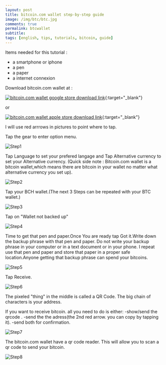 ```yaml
---
layout: post
title: bitcoin.com wallet step-by-step guide
image: /img/btc/btc.jpg
comments: true
permalink: btcwallet
subtitle: 
tags: [english, tips, tutorials, bitcoin, guide]
---
```


Items needed for this tutorial :
- a smartphone or iphone
- a pen
- a paper
- a internet connexion

Download bitcoin.com wallet at :

[![bitcoin.com wallet google store download link](https://www.fredbarre.com/img/btc/dland.png)](https://play.google.com/store/apps/details?id=com.bitcoin.mwallet){:target="_blank"}


or


[![bitcoin.com wallet apple store download link](https://www.fredbarre.com/img/btc/dlapp.png)](https://apps.apple.com/us/app/bitcoin-wallet-by-bitcoin-com/id1252903728?ls=1){:target="_blank"}


I will use red arrrows in pictures to point where to tap.

Tap the gear to enter option menu.

![Step1](https://www.fredbarre.com/img/btc/Step1GoToSettings.JPG)

Tap Language to set your prefered langage and Tap Alternative currency to set your Alternative currency.
(Quick side note : Bitcoin.com wallet is a bitcoin wallet,which means there are bitcoin in your wallet no matter what alternative currency you set up).

![Step2](https://www.fredbarre.com/img/btc/Step2Set.JPG)

Tap your BCH wallet.(The next 3 Steps can be repeated with your BTC wallet.)

![Step3](https://www.fredbarre.com/img/btc/Step3GoToBCH.JPG)

Tap on "Wallet not backed up"

![Step4](https://www.fredbarre.com/img/btc/Step4WalletNotSave.JPG)

Time to get that pen and paper.Once You are ready tap Got it.Write down the backup phrase with that pen and paper.
Do not write your backup phrase in your computer or in a text document or in your phone.
I repeat use that pen and paper and store that paper in a proper safe location.Anyone getting that backup phrase can spend your bitcoins.

![Step5](https://www.fredbarre.com/img/btc/Step5SaveWallet.JPG)

Tap Receive.

![Step6](https://www.fredbarre.com/img/btc/Step6Receive.JPG)

The pixeled "thing" in the middle is called a QR Code.
The big chain of characters is your address.

If you want to receive bitcoin. all you need to do is either: 
-show/send the qrcode .
-send the the adress(the 2nd red arrow. you can copy by tapping it).
-send both for confirmation.


![Step7](https://www.fredbarre.com/img/btc/Step7QRCodeAdress.JPG)

The bitcoin.com wallet have a qr code reader.
This will allow you to scan a qr code to send your bitcoin.


![Step8](https://www.fredbarre.com/img/btc/ExtraStep8scan.JPG)

